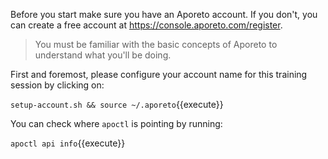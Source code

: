 
Before you start make sure you have an Aporeto account.
If you don't, you can create a free account at
<https://console.aporeto.com/register>.

> You must be familiar with the basic concepts
> of Aporeto to understand what you'll be doing.

First and foremost, please configure your account
name for this training session by clicking on:

`setup-account.sh && source ~/.aporeto`{{execute}}

You can check where `apoctl` is pointing by running:

`apoctl api info`{{execute}}
